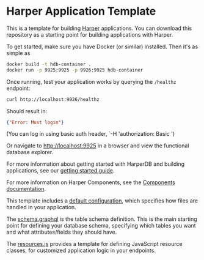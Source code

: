 # Harper Application Template

This is a template for building [Harper](https://www.harpersystems.dev/) applications. You can download this repository as a starting point for building applications with Harper.

To get started, make sure you have Docker (or similar) installed. Then it's as simple as

```sh
docker build -t hdb-container .
docker run -p 9925:9925 -p 9926:9925 hdb-container
```

Once running, test your application works by querying the `/healthz` endpoint:

```sh
curl http://localhost:9926/healthz
```
Should result in:

```json
{"Error: Must login"}
```

(You can log in using basic auth header, `-H 'authorization: Basic <BASE64-ENCODED-USERNAME-PASSWORD>')

Or navigate to [http://localhost:9925](http://localhost:9925) in a browser and view the functional database explorer.

For more information about getting started with HarperDB and building applications, see our [getting started guide](https://docs.harperdb.io/docs/getting-started).

For more information on Harper Components, see the [Components documentation](https://docs.harperdb.io/docs/developers/components).

This template includes a [default configuration](./config.yaml), which specifies how files are handled in your application.

The [schema.graphql](./schema.graphql) is the table schema definition. This is the main starting point for defining your database schema, specifying which tables you want and what attributes/fields they should have.

The [resources.js](./resources.js) provides a template for defining JavaScript resource classes, for customized application logic in your endpoints.
